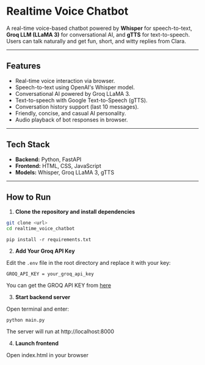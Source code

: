 # Realtime Voice Chatbot

A real-time voice-based chatbot powered by **Whisper** for speech-to-text, **Groq LLM (LLaMA 3)** for conversational AI, and **gTTS** for text-to-speech. Users can talk naturally and get fun, short, and witty replies from Clara.

---

## Features

- Real-time voice interaction via browser.
- Speech-to-text using OpenAI's Whisper model.
- Conversational AI powered by Groq LLaMA 3.
- Text-to-speech with Google Text-to-Speech (gTTS).
- Conversation history support (last 10 messages).
- Friendly, concise, and casual AI personality.
- Audio playback of bot responses in browser.


---

## Tech Stack

- **Backend:** Python, FastAPI
- **Frontend:** HTML, CSS, JavaScript
- **Models:** Whisper, Groq LLaMA 3, gTTS

---

## How to Run

1. **Clone the repository and install dependencies**

```bash
git clone <url>
cd realtime_voice_chatbot
```
```
pip install -r requirements.txt
```


2. **Add Your Groq API Key**

Edit the `.env` file in the root directory and replace it with your key:

```
GROQ_API_KEY = your_groq_api_key
```

You can get the GROQ API KEY from [here](https://console.groq.com/keys)


3. **Start backend server**
   
Open terminal and enter:

```
python main.py
```
The server will run at http://localhost:8000

4. **Launch frontend**
   
Open index.html in your browser
